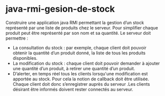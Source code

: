 # java-rmi-gesion-de-stock
Construire une application java RMI permettant la gestion d’un stock représenté par une liste
de produits chez le serveur.
Pour simplifier chaque produit peut être représenté par son nom et sa quantité.
Le serveur doit permettre :
- La consultation du stock : par exemple, chaque client doit pouvoir obtenir la quantité
d’un produit donné, la liste de tous les produits disponibles.
- La modification du stock : chaque client doit pouvoir demander à ajouter une quantité
d’un produit, à retirer une quantité d’un produit.
- D’alerter, en temps réel tous les clients lorsqu'une modification est apportée au stock.
Pour cela la notion de callback doit être utilisée. Chaque client doit donc s’enregistrer
auprès du serveur .Les clients désirant être informés doivent rester connectés au serveur.
